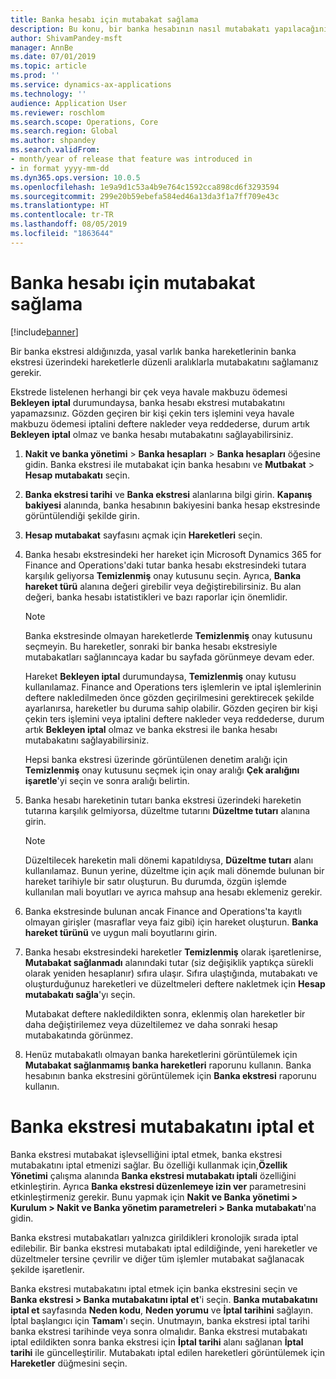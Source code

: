 ```yaml
---
title: Banka hesabı için mutabakat sağlama
description: Bu konu, bir banka hesabının nasıl mutabakatı yapılacağını açıklar.
author: ShivamPandey-msft
manager: AnnBe
ms.date: 07/01/2019
ms.topic: article
ms.prod: ''
ms.service: dynamics-ax-applications
ms.technology: ''
audience: Application User
ms.reviewer: roschlom
ms.search.scope: Operations, Core
ms.search.region: Global
ms.author: shpandey
ms.search.validFrom:
- month/year of release that feature was introduced in
- in format yyyy-mm-dd
ms.dyn365.ops.version: 10.0.5
ms.openlocfilehash: 1e9a9d1c53a4b9e764c1592cca898cd6f3293594
ms.sourcegitcommit: 299e20b59ebefa584ed46a13da3f1a7ff709e43c
ms.translationtype: HT
ms.contentlocale: tr-TR
ms.lasthandoff: 08/05/2019
ms.locfileid: "1863644"
---
```

# <a name="reconcile-a-bank-account"></a>Banka hesabı için mutabakat sağlama

[!include[banner](../includes/banner.md)]

Bir banka ekstresi aldığınızda, yasal varlık banka hareketlerinin banka ekstresi üzerindeki hareketlerle düzenli aralıklarla mutabakatını sağlamanız gerekir.

Ekstrede listelenen herhangi bir çek veya havale makbuzu ödemesi **Bekleyen iptal** durumundaysa, banka hesabı ekstresi mutabakatını yapamazsınız. Gözden geçiren bir kişi çekin ters işlemini veya havale makbuzu ödemesi iptalini deftere nakleder veya reddederse, durum artık **Bekleyen iptal** olmaz ve banka hesabı mutabakatını sağlayabilirsiniz.

1.  **Nakit ve banka yönetimi** \> **Banka hesapları** \> **Banka hesapları** öğesine gidin. Banka ekstresi ile mutabakat için banka hesabını ve **Mutbakat** > **Hesap mutabakatı** seçin.

2.  **Banka ekstresi tarihi** ve **Banka ekstresi** alanlarına bilgi girin. **Kapanış bakiyesi** alanında, banka hesabının bakiyesini banka hesap ekstresinde görüntülendiği şekilde girin.

3.  **Hesap mutabakat** sayfasını açmak için **Hareketleri** seçin.

4.  Banka hesabı ekstresindeki her hareket için Microsoft Dynamics 365 for Finance and Operations'daki tutar banka hesabı ekstresindeki tutara karşılık geliyorsa **Temizlenmiş** onay kutusunu seçin. Ayrıca, **Banka hareket türü** alanına değeri girebilir veya değiştirebilirsiniz. Bu alan değeri, banka hesabı istatistikleri ve bazı raporlar için önemlidir.
    

    > [!NOTE]
    > <P>Banka ekstresinde olmayan hareketlerde <STRONG>Temizlenmiş</STRONG> onay kutusunu seçmeyin. Bu hareketler, sonraki bir banka hesabı ekstresiyle mutabakatları sağlanıncaya kadar bu sayfada görünmeye devam eder.</P>
    > <P>Hareket <STRONG>Bekleyen iptal</STRONG> durumundaysa, <STRONG>Temizlenmiş</STRONG> onay kutusu kullanılamaz. Finance and Operations ters işlemlerin ve iptal işlemlerinin deftere nakledilmeden önce gözden geçirilmesini gerektirecek şekilde ayarlanırsa, hareketler bu duruma sahip olabilir. Gözden geçiren bir kişi çekin ters işlemini veya iptalini deftere nakleder veya reddederse, durum artık <STRONG>Bekleyen iptal</STRONG> olmaz ve banka ekstresi ile banka hesabı mutabakatını sağlayabilirsiniz.</P>

    
    Hepsi banka ekstresi üzerinde görüntülenen denetim aralığı için **Temizlenmiş** onay kutusunu seçmek için onay aralığı **Çek aralığını işaretle**'yi seçin ve sonra aralığı belirtin.

5.  Banka hesabı hareketinin tutarı banka ekstresi üzerindeki hareketin tutarına karşılık gelmiyorsa, düzeltme tutarını **Düzeltme tutarı** alanına girin.
    

    > [!NOTE]
    > <P>Düzeltilecek hareketin mali dönemi kapatıldıysa, <STRONG>Düzeltme tutarı</STRONG> alanı kullanılamaz. Bunun yerine, düzeltme için açık mali dönemde bulunan bir hareket tarihiyle bir satır oluşturun. Bu durumda, özgün işlemde kullanılan mali boyutları ve ayrıca mahsup ana hesabı eklemeniz gerekir.</P>



6.  Banka ekstresinde bulunan ancak Finance and Operations'ta kayıtlı olmayan girişler (masraflar veya faiz gibi) için hareket oluşturun. **Banka hareket türünü** ve uygun mali boyutlarını girin.

7.  Banka hesabı ekstresindeki hareketler **Temizlenmiş** olarak işaretlenirse, **Mutabakat sağlanmadı** alanındaki tutar (siz değişiklik yaptıkça sürekli olarak yeniden hesaplanır) sıfıra ulaşır. Sıfıra ulaştığında, mutabakatı ve oluşturduğunuz hareketleri ve düzeltmeleri deftere nakletmek için **Hesap mutabakatı sağla**'yı seçin.
    
    Mutabakat deftere nakledildikten sonra, eklenmiş olan hareketler bir daha değiştirilemez veya düzeltilemez ve daha sonraki hesap mutabakatında görünmez.

8.  Henüz mutabakatlı olmayan banka hareketlerini görüntülemek için **Mutabakat sağlanmamış banka hareketleri** raporunu kullanın. Banka hesabının banka ekstresini görüntülemek için **Banka ekstresi** raporunu kullanın.

# <a name="cancel-bank-statement-reconciliation"></a>Banka ekstresi mutabakatını iptal et 

Banka ekstresi mutabakat işlevselliğini iptal etmek, banka ekstresi mutabakatını iptal etmenizi sağlar. Bu özelliği kullanmak için,**Özellik Yönetimi** çalışma alanında **Banka ekstresi mutabakatı iptali** özelliğini etkinleştirin. Ayrıca **Banka ekstresi düzenlemeye izin ver** parametresini etkinleştirmeniz gerekir. Bunu yapmak için **Nakit ve Banka yönetimi > Kurulum > Nakit ve Banka yönetim parametreleri > Banka mutabakatı**'na gidin.
 
Banka ekstresi mutabakatları yalnızca girildikleri kronolojik sırada iptal edilebilir. Bir banka ekstresi mutabakatı iptal edildiğinde, yeni hareketler ve düzeltmeler tersine çevrilir ve diğer tüm işlemler mutabakat sağlanacak şekilde işaretlenir.
 
Banka ekstresi mutabakatını iptal etmek için banka ekstresini seçin ve **Banka ekstresi > Banka mutabakatını iptal et**'i seçin. **Banka mutabakatını iptal et** sayfasında **Neden kodu**, **Neden yorumu** ve **İptal tarihini** sağlayın. İptal başlangıcı için **Tamam**'ı seçin. Unutmayın, banka ekstresi iptal tarihi banka ekstresi tarihinde veya sonra olmalıdır. Banka ekstresi mutabakatı iptal edildikten sonra banka ekstresi için **İptal tarihi** alanı sağlanan **İptal tarihi** ile güncelleştirilir. Mutabakatı iptal edilen hareketleri görüntülemek için **Hareketler** düğmesini seçin.
